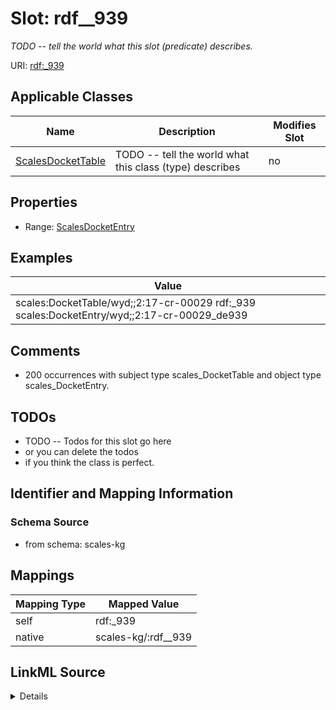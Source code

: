 

# Slot: rdf__939


_TODO -- tell the world what this slot (predicate) describes._





URI: [rdf:_939](http://www.w3.org/1999/02/22-rdf-syntax-ns#_939)



<!-- no inheritance hierarchy -->





## Applicable Classes

| Name | Description | Modifies Slot |
| --- | --- | --- |
| [ScalesDocketTable](../classes/ScalesDocketTable.md) | TODO -- tell the world what this class (type) describes |  no  |







## Properties

* Range: [ScalesDocketEntry](../classes/ScalesDocketEntry.md)






## Examples

| Value |
| --- |
| scales:DocketTable/wyd;;2:17-cr-00029 rdf:_939 scales:DocketEntry/wyd;;2:17-cr-00029_de939 |

## Comments

* 200 occurrences with subject type scales_DocketTable and object type scales_DocketEntry.

## TODOs

* TODO -- Todos for this slot go here
* or you can delete the todos
* if you think the class is perfect.

## Identifier and Mapping Information







### Schema Source


* from schema: scales-kg




## Mappings

| Mapping Type | Mapped Value |
| ---  | ---  |
| self | rdf:_939 |
| native | scales-kg/:rdf__939 |




## LinkML Source

<details>
```yaml
name: rdf__939
description: TODO -- tell the world what this slot (predicate) describes.
todos:
- TODO -- Todos for this slot go here
- or you can delete the todos
- if you think the class is perfect.
comments:
- 200 occurrences with subject type scales_DocketTable and object type scales_DocketEntry.
examples:
- value: scales:DocketTable/wyd;;2:17-cr-00029 rdf:_939 scales:DocketEntry/wyd;;2:17-cr-00029_de939
from_schema: scales-kg
rank: 1000
slot_uri: rdf:_939
alias: rdf__939
domain_of:
- scales_DocketTable
range: scales_DocketEntry

```
</details>